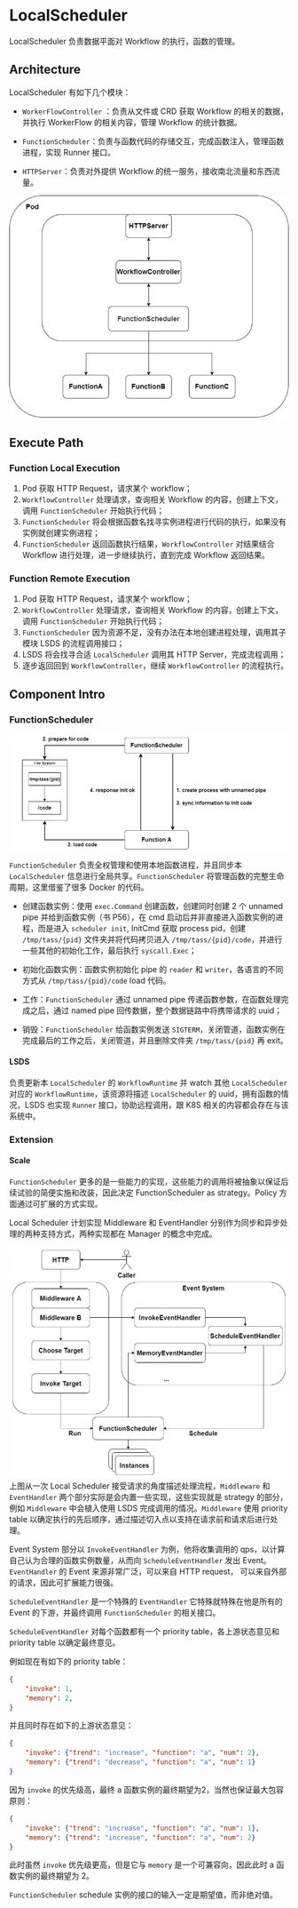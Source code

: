# LocalScheduler

LocalScheduler 负责数据平面对 Workflow 的执行，函数的管理。

## Architecture

LocalScheduler 有如下几个模块：

* `WorkerFlowController` ：负责从文件或 CRD 获取 Workflow 的相关的数据，并执行 WorkerFlow 的相关内容，管理 Workflow 的统计数据。

* `FunctionScheduler`：负责与函数代码的存储交互，完成函数注入，管理函数进程，实现 Runner 接口。

* `HTTPServer`：负责对外提供 Workflow 的统一服务，接收南北流量和东西流量。



![architecture](./img/arch.png)

## Execute Path

### Function Local Execution

1. Pod 获取 HTTP Request，请求某个 workflow；
2. `WorkflowController` 处理请求，查询相关 Workflow 的内容，创建上下文，调用 `FunctionScheduler` 开始执行代码；
3. `FunctionScheduler` 将会根据函数名找寻实例进程进行代码的执行，如果没有实例就创建实例进程； 
4. `FunctionScheduler` 返回函数执行结果，`WorkflowController` 对结果结合 Workflow 进行处理，进一步继续执行，直到完成 Workflow 返回结果。

### Function Remote Execution

1. Pod 获取 HTTP Request，请求某个 workflow；
2. `WorkflowController` 处理请求，查询相关 Workflow 的内容，创建上下文，调用 `FunctionScheduler` 开始执行代码；
3. `FunctionScheduler` 因为资源不足，没有办法在本地创建进程处理，调用其子模块 LSDS 的流程调用接口；
4. LSDS 将会找寻合适 `LocalScheduler` 调用其 HTTP Server，完成流程调用；
5. 逐步返回回到 `WorkflowController`，继续 `WorkflowController` 的流程执行。

## Component Intro

### FunctionScheduler

![function-instance-create](./img/function-interaction.png)

`FunctionScheduler` 负责全权管理和使用本地函数进程，并且同步本 `LocalScheduler` 信息进行全局共享。`FunctionScheduler` 将管理函数的完整生命周期，这里借鉴了很多 Docker 的代码。

* 创建函数实例：使用 `exec.Command` 创建函数，创建同时创建 2 个 unnamed pipe 并给到函数实例（书 P56），在 cmd 启动后并非直接进入函数实例的进程，而是进入 `scheduler init`, InitCmd 获取 process pid，创建 `/tmp/tass/{pid}`  文件夹并将代码拷贝进入 `/tmp/tass/{pid}/code`，并进行一些其他的初始化工作，最后执行 `syscall.Exec`；

* 初始化函数实例：函数实例初始化 pipe 的 `reader` 和 `writer`，各语言的不同方式从 `/tmp/tass/{pid}/code` load 代码。

* 工作：`FunctionScheduler` 通过 unnamed pipe 传递函数参数，在函数处理完成之后，通过 named pipe 回传数据，整个数据链路中将携带请求的 uuid；

* 销毁：`FunctionScheduler` 给函数实例发送 `SIGTERM`，关闭管道，函数实例在完成最后的工作之后，关闭管道，并且删除文件夹 `/tmp/tass/{pid}` 再 exit。

#### LSDS

负责更新本 `LocalScheduler` 的 `WorkflowRuntime` 并 watch 其他 `LocalScheduler` 对应的 `WorkflowRuntime`，该资源将描述 `LocalScheduler` 的 uuid，拥有函数的情况，LSDS 也实现 `Runner` 接口，协助远程调用，跟 K8S 相关的内容都会存在与该系统中。

### Extension
#### Scale
`FunctionScheduler` 更多的是一些能力的实现，这些能力的调用将被抽象以保证后续试验的简便实施和改装，因此决定 FunctionScheduler as strategy。Policy 方面通过可扩展的方式实现。

Local Scheduler 计划实现 Middleware 和 EventHandler 分别作为同步和异步处理的两种支持方式，两种实现都在 Manager 的概念中完成。

![function-instance-create](./img/function-caller-flow.png)
上图从一次 Local Scheduler 接受请求的角度描述处理流程，`Middleware` 和 `EventHandler` 两个部分实际是会内置一些实现，这些实现就是 strategy 的部分，例如 `Middleware` 中会植入使用 LSDS 完成调用的情况。`Middleware` 使用 priority table 以确定执行的先后顺序，通过描述切入点以支持在请求前和请求后进行处理。

Event System 部分以 `InvokeEventHandler` 为例，他将收集调用的 qps，以计算自己认为合理的函数实例数量，从而向 `ScheduleEventHandler` 发出 Event。`EventHandler` 的 Event 来源非常广泛，可以来自 HTTP request， 可以来自外部的请求，因此可扩展能力很强。

`ScheduleEventHandler` 是一个特殊的 `EventHandler` 它特殊就特殊在他是所有的Event 的下游，并最终调用 `FunctionScheduler` 的相关接口。

`ScheduleEventHandler` 对每个函数都有一个 priority table，各上游状态意见和 priority table 以确定最终意见。

例如现在有如下的 priority table：
```json
{
    "invoke": 1,
    "memory": 2,
}
```
并且同时存在如下的上游状态意见：
```json
{
    "invoke": {"trend": "increase", "function": "a", "num": 2},
    "memory": {"trend": "decrease", "function": "a", "num": 1}
}
```
因为 `invoke` 的优先级高，最终 a 函数实例的最终期望为2，当然也保证最大包容原则：
```json
{
    "invoke": {"trend": "increase", "function": "a", "num": 1},
    "memory": {"trend": "increase", "function": "a", "num": 2}
}
```
此时虽然 `invoke` 优先级更高，但是它与 `memory` 是一个可兼容向，因此此时 a 函数实例的最终期望为 2。

`FunctionScheduler` schedule 实例的接口的输入一定是期望值，而非绝对值。
